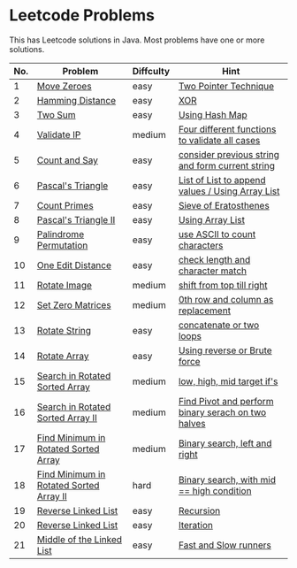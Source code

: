 # Leetcode Problems
This has Leetcode solutions in Java. Most problems have one or more solutions.

No. | Problem | Diffculty | Hint
--- | --- | --- | ---
1 |	[Move Zeroes](https://leetcode.com/problems/move-zeroes/description/) | easy | [Two Pointer Technique](https://github.com/nir20ane/Java/blob/master/leetcode/Movezeroes.java)
2 |	[Hamming Distance](https://leetcode.com/problems/hamming-distance/description/) | easy | [XOR](https://github.com/nir20ane/Java/blob/master/leetcode/Hamming_distance.java)
3 |	[Two Sum](https://leetcode.com/problems/two-sum/description/) | easy | [Using Hash Map](https://github.com/nir20ane/Java/blob/master/leetcode/Two_sum.java)
4 | [Validate IP](https://leetcode.com/problems/validate-ip-address/description/) | medium | [Four different functions to validate all cases](https://github.com/nir20ane/Java/blob/master/leetcode/ValidateIP.java)
5 | [Count and Say](https://leetcode.com/problems/count-and-say/description/) | easy | [consider previous string and form current string](https://github.com/nir20ane/Java/blob/master/leetcode/Count_and_say.java)
6 | [Pascal's Triangle](https://leetcode.com/problems/pascals-triangle/description/) | easy | [List of List to append values / Using Array List](https://github.com/nir20ane/Java/blob/master/leetcode/Pascals_Triangle_ArrayList.java)
7 | [Count Primes](https://leetcode.com/problems/count-primes/description/) | easy | [Sieve of Eratosthenes](https://github.com/nir20ane/Java/blob/master/leetcode/Count_Primes.java)
8 | [Pascal's Triangle II](https://leetcode.com/problems/pascals-triangle-ii/description/) | easy | [Using Array List](https://github.com/nir20ane/Java/blob/master/leetcode/Pascal_TriangleII_ArrayList.java)
9 | [Palindrome Permutation](https://leetcode.com/problems/palindrome-permutation/description/) | easy | [use ASCII to count characters](https://github.com/nir20ane/Java/blob/master/leetcode/CanPermutePalindrome.java)
10 | [One Edit Distance](https://leetcode.com/problems/one-edit-distance/description/) | easy | [check length and character match](https://github.com/nir20ane/Java/blob/master/leetcode/OneEditDistance.java)
11 | [Rotate Image](https://leetcode.com/problems/rotate-image/description/) | medium | [shift from top till right](https://github.com/nir20ane/Java/blob/master/leetcode/RotateImage.java)
12 | [Set Zero Matrices](https://leetcode.com/problems/set-matrix-zeroes/description/) | medium | [0th row and column as replacement](https://github.com/nir20ane/Java/blob/master/leetcode/SetMatrixZeroes.java)
13 | [Rotate String](https://leetcode.com/problems/rotate-string/description/) | easy | [concatenate or two loops](https://github.com/nir20ane/Java/blob/master/leetcode/RotateString.java)
14 | [Rotate Array](https://leetcode.com/problems/rotate-array/description) | easy | [Using reverse or Brute force](https://github.com/nir20ane/Java/blob/master/leetcode/RotateArray_Reverse.java)
15 | [Search in Rotated Sorted Array](https://leetcode.com/problems/search-in-rotated-sorted-array/description) | medium | [low, high, mid target if's](https://github.com/nir20ane/Java/blob/master/leetcode/SearchinRotArray.java)
16 | [ Search in Rotated Sorted Array II](https://leetcode.com/problems/search-in-rotated-sorted-array-ii/description) | medium | [Find Pivot and perform binary serach on two halves](https://github.com/nir20ane/Java/blob/master/leetcode/SortRotArrayII.java)
17 | [Find Minimum in Rotated Sorted Array](https://leetcode.com/problems/find-minimum-in-rotated-sorted-array/description) | medium | [Binary search, left and right](https://github.com/nir20ane/Java/blob/master/leetcode/SearchMinSortArray.java)
18 | [ Find Minimum in Rotated Sorted Array II](https://leetcode.com/problems/find-minimum-in-rotated-sorted-array-ii/description) | hard | [Binary search, with mid == high condition](https://github.com/nir20ane/Java/blob/master/leetcode/SearchMinSortArray2.java)
19 | [Reverse Linked List](https://leetcode.com/problems/reverse-linked-list/description) | easy | [Recursion](https://github.com/nir20ane/Java/blob/master/leetcode/ReverseLinkedList_Recursion.java)
20 | [Reverse Linked List](https://leetcode.com/problems/reverse-linked-list/description) | easy | [Iteration](https://github.com/nir20ane/Java/blob/master/leetcode/ReverseLinkedList_Iteration.java)
21 | [Middle of the Linked List](https://leetcode.com/problems/middle-of-the-linked-list/description) | easy | [Fast and Slow runners](https://github.com/nir20ane/Java/blob/master/leetcode/MiddleofLinkedList.java)
